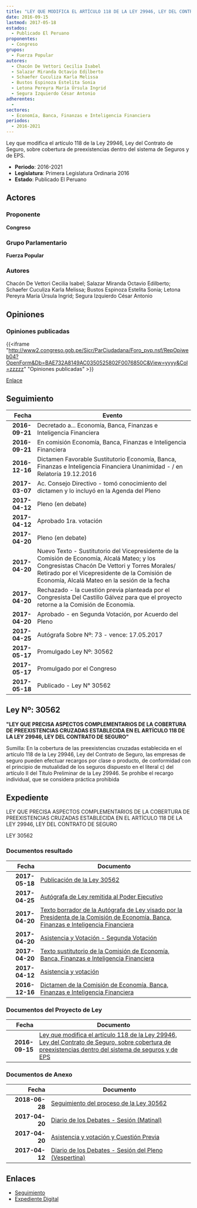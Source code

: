 ```yaml
---
title: "LEY QUE MODIFICA EL ARTÍCULO 118 DE LA LEY 29946, LEY DEL CONTRATO DE SEGUR"
date: 2016-09-15
lastmod: 2017-05-18
estados: 
  - Publicado El Peruano
proponentes: 
  - Congreso
grupos: 
  - Fuerza Popular
autores: 
  - Chacón De Vettori Cecilia Isabel
  - Salazar Miranda Octavio Edilberto
  - Schaefer Cuculiza Karla Melissa
  - Bustos Espinoza Estelita Sonia
  - Letona Pereyra María Úrsula Ingrid
  - Segura Izquierdo César Antonio
adherentes: 
  - 
sectores: 
  - Economía, Banca, Finanzas e Inteligencia Financiera
periodos: 
  - 2016-2021
---
```


Ley que modifica el artículo 118 de la Ley 29946, Ley del Contrato de Seguro, sobre cobertura de preexistencias dentro del sistema de Seguros y de EPS.

- **Periodo**: 2016-2021
- **Legislatura**: Primera Legislatura Ordinaria 2016
- **Estado**: Publicado El Peruano

## Actores

### Proponente

**Congreso**

### Grupo Parlamentario

**Fuerza Popular**

### Autores

Chacón De Vettori Cecilia Isabel; Salazar Miranda Octavio Edilberto; Schaefer Cuculiza Karla Melissa; Bustos Espinoza Estelita Sonia; Letona Pereyra María Úrsula Ingrid; Segura Izquierdo César Antonio


## Opiniones

### Opiniones publicadas

{{<iframe "http://www2.congreso.gob.pe/Sicr/ParCiudadana/Foro_pvp.nsf/RepOpiweb04?OpenForm&Db=BAE732A8149AC0350525802F0076850C&View=yyyy&Col=zzzzz" "Opiniones publicadas" >}}

[Enlace](http://www2.congreso.gob.pe/Sicr/ParCiudadana/Foro_pvp.nsf/RepOpiweb04?OpenForm&Db=BAE732A8149AC0350525802F0076850C&View=yyyy&Col=zzzzz)

## Seguimiento

| Fecha | Evento |
|------:|--------|
| **2016-09-21** | Decretado a... Economía, Banca, Finanzas e Inteligencia Financiera|
| **2016-09-21** | En comisión Economía, Banca, Finanzas e Inteligencia Financiera|
| **2016-12-16** | Dictamen Favorable Sustitutorio Economía, Banca, Finanzas e Inteligencia Financiera Unanimidad - / en Relatoría 19.12.2016|
| **2017-03-07** | Ac. Consejo Directivo - tomó conocimiento del dictamen y lo incluyó en la Agenda del Pleno|
| **2017-04-12** | Pleno (en debate)|
| **2017-04-12** | Aprobado 1ra. votación|
| **2017-04-20** | Pleno (en debate)|
| **2017-04-20** | Nuevo Texto - Sustitutorio del Vicepresidente de la Comisión de Economía, Alcalá Mateo; y los Congresistas Chacón De Vettori y Torres Morales/ Retirado por el Vicepresidente de la Comisión de Economía, Alcalá Mateo en la sesión de la fecha|
| **2017-04-20** | Rechazado - la cuestión previa planteada por el Congresista Del Castillo Gálvez para que el proyecto retorne a la Comisión de Economía.|
| **2017-04-20** | Aprobado - en Segunda Votación, por Acuerdo del Pleno|
| **2017-04-25** | Autógrafa Sobre Nº: 73 - vence: 17.05.2017|
| **2017-05-17** | Promulgado Ley Nº: 30562|
| **2017-05-17** | Promulgado por el Congreso|
| **2017-05-18** | Publicado - Ley N° 30562|

## Ley Nº: 30562

**"LEY QUE PRECISA ASPECTOS COMPLEMENTARIOS DE LA COBERTURA DE PREEXISTENCIAS CRUZADAS ESTABLECIDA EN EL ARTÍCULO 118 DE LA LEY 29946, LEY DEL CONTRATO DE SEGURO"**

Sumilla: En la cobertura de las preexistencias cruzadas establecida en el artículo 118 de la Ley 29946, Ley del Contrato de Seguro, las empresas de seguro pueden efectuar recargos por clase o producto, de conformidad con el principio de mutualidad de los seguros dispuesto en el literal c) del artículo II del Título Preliminar de la Ley 29946. Se prohíbe el recargo individual, que se considera práctica prohibida


## Expediente

LEY QUE PRECISA ASPECTOS COMPLEMENTARIOS DE LA COBERTURA DE PREEXISTENCIAS CRUZADAS ESTABLECIDA EN EL ARTÍCULO 118 DE LA LEY 29946, LEY DEL CONTRATO DE SEGURO

LEY 30562


### Documentos resultado

| Fecha | Documento |
|------:|--------|
| **2017-05-18** | [Publicación de la Ley 30562](http://www.leyes.congreso.gob.pe/Documentos/2016_2021/ADLP/Normas_Legales/30562-LEY.pdf) |
| **2017-04-25** | [Autógrafa de Ley remitida al Poder Ejecutivo](http://www.leyes.congreso.gob.pe/Documentos/2016_2021/Autografas/Ley_y_de_Resolucion_Legislativa/AU0026420170425.pdf) |
| **2017-04-20** | [Texto borrador de la Autógrafa de Ley visado por la Presidenta de la Comisión de Economía, Banca, Finanzas e Inteligencia Financiera](http://www.leyes.congreso.gob.pe/Documentos/2016_2021/Texto_Borrador_de_Autografa/BAU0026420170424.pdf) |
| **2017-04-20** | [Asistencia y Votación - Segunda Votación](http://www.leyes.congreso.gob.pe/Documentos/2016_2021/Asistencia_y_Votacion/Proyectos_de_Ley/AVSV0026420170420.PDF) |
| **2017-04-20** | [Texto sustitutorio de la Comisión de Economía, Banca, Finanzas e Inteligencia Financiera](http://www.leyes.congreso.gob.pe/Documentos/2016_2021/Texto_Sustitutorio/Proyectos_de_Ley/TS0026420170420..pdf) |
| **2017-04-12** | [Asistencia y votación](http://www.leyes.congreso.gob.pe/Documentos/2016_2021/Asistencia_y_Votacion/Proyectos_de_Ley/AV0026420170412.pdf) |
| **2016-12-16** | [Dictamen de la Comisión de Economía, Banca, Finanzas e Inteligencia Financiera](http://www.leyes.congreso.gob.pe/Documentos/2016_2021/Dictamenes/Proyectos_de_Ley/00264DC09MAY20161216..pdf) |

### Documentos del Proyecto de Ley

| Fecha | Documento |
|------:|--------|
| **2016-09-15** | [Ley que modifica el artículo 118 de la Ley 29946, Ley del Contrato de Seguro, sobre cobertura de preexistencias dentro del sistema de seguros y de EPS](http://www.leyes.congreso.gob.pe/Documentos/2016_2021/Proyectos_de_Ley_y_de_Resoluciones_Legislativas/PL0026420160915..pdf) |

### Documentos de Anexo

| Fecha | Documento |
|------:|--------|
| **2018-06-28** | [Seguimiento del proceso de la Ley 30562](http://www.leyes.congreso.gob.pe/Documentos/2016_2021/Seguimiento_de_Proyectos_de_Ley/00264PL20180628.PDF) |
| **2017-04-20** | [Diario de los Debates - Sesión (Matinal)](http://www2.congreso.gob.pe/Sicr/DiarioDebates/Publicad.nsf/SesionesPleno/05256D6E0073DFE905258109000E280D/$FILE/SLO-2016-6.pdf) |
| **2017-04-20** | [Asistencia y votación y Cuestión Previa](http://www.leyes.congreso.gob.pe/Documentos/2016_2021/Asistencia_y_Votacion/Proyectos_de_Ley/AVCP0026420170420.PDF) |
| **2017-04-12** | [Diario de los Debates - Sesión del Pleno (Vespertina)](http://www.leyes.congreso.gob.pe/Documentos/2016_2021/ADLP/Diario_Debates/30562_DD.pdf) |

## Enlaces 

- [Seguimiento](http://www2.congreso.gob.pe/Sicr/TraDocEstProc/CLProLey2016.nsf/f7fff46988ca05b1052578e100829cc7/ef3079c5dc964dd50525802f007c50fa?OpenDocument)
- [Expediente Digital](http://www2.congreso.gob.pe/Sicr/TraDocEstProc/CLProLey2016.nsf/f7fff46988ca05b1052578e100829cc7/ef3079c5dc964dd50525802f007c50fa?OpenDocument&Click=05257FB7005EB655.eb71d0cf91d8294e05256cdf006b5706/$Body/0.1C6C)

